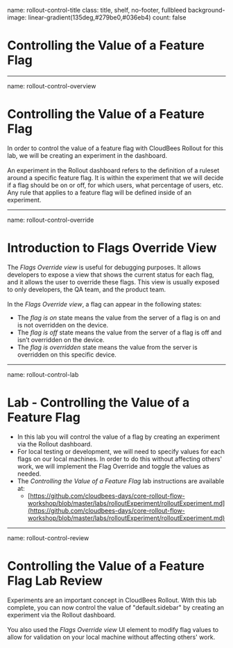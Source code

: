 name: rollout-control-title
class: title, shelf, no-footer, fullbleed
background-image: linear-gradient(135deg,#279be0,#036eb4)
count: false

# Controlling the Value of a Feature Flag

---
name: rollout-control-overview
# Controlling the Value of a Feature Flag

In order to control the value of a feature flag with CloudBees Rollout for this lab, we will be creating an experiment in the dashboard.
<br/>
<br/>
An experiment in the Rollout dashboard refers to the definition of a ruleset around a specific feature flag. It is within the experiment that we will decide if a flag should be on or off, for which users, what percentage of users, etc. Any rule that applies to a feature flag will be defined inside of an experiment.

---
name: rollout-control-override

# Introduction to Flags Override View

The *Flags Override view* is useful for debugging purposes. It allows developers to expose a view that shows the current status for each flag, and it allows the user to override these flags. This view is usually exposed to only developers, the QA team, and the product team.
<br/>
<br/>
In the *Flags Override view*, a flag can appear in the following states:
* The *flag is on* state means the value from the server of a flag is on and is not overridden on the device.
* The *flag is off* state means the value from the server of a flag is off and isn’t overridden on the device.
* The *flag is overridden* state means the value from the server is overridden on this specific device.

---
name: rollout-control-lab
# Lab - Controlling the Value of a Feature Flag

* In this lab you will control the value of a flag by creating an experiment via the Rollout dashboard.
* For local testing or development, we will need to specify values for each flags on our local machines. In order to do this without affecting others' work, we will implement the Flag Override and toggle the values as needed.
* The *Controlling the Value of a Feature Flag* lab instructions are available at:
  * [https://github.com/cloudbees-days/core-rollout-flow-workshop/blob/master/labs/rolloutExperiment/rolloutExperiment.md](https://github.com/cloudbees-days/core-rollout-flow-workshop/blob/master/labs/rolloutExperiment/rolloutExperiment.md)

---
name: rollout-control-review

# Controlling the Value of a Feature Flag Lab Review

Experiments are an important concept in CloudBees Rollout. With this lab complete, you can now control the value of "default.sidebar" by creating an experiment via the Rollout dashboard.
<br/>
<br/>
You also used the *Flags Override view* UI element to modify flag values to allow for validation on your local machine without affecting others' work.
